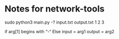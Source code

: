 # Notes for network-tools


sudo python3 main.py -? input.txt output.txt
               1          2            3

if arg[1] begins with “-“
Else
	input = arg1
	output = arg2
